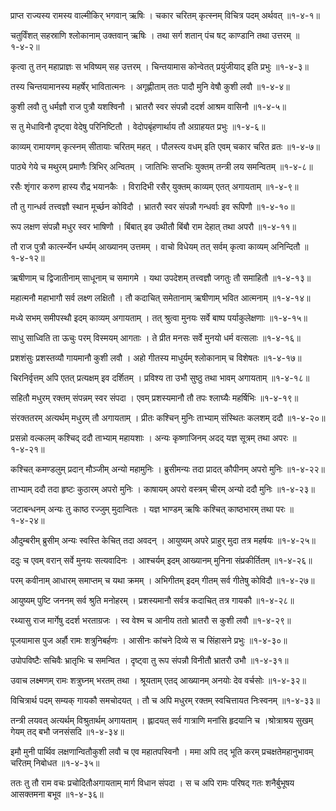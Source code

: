 प्राप्त राज्यस्य रामस्य वाल्मीकिर् भगवान् ऋषिः ।
चकार चरितम् कृत्स्नम् विचित्र पदम् अर्थवत् ॥१-४-१॥

चतुर्विंशत् सहस्राणि श्लोकानाम् उक्तवान् ऋषिः ।
तथा सर्ग शतान् पंच षट् काण्डानि तथा उत्तरम् ॥१-४-२॥

कृत्वा तु तन् महाप्राज्ञः स भविष्यम् सह उत्तरम् ।
चिन्तयामास कोन्वेतत् प्रयुंजीयाद् इति प्रभुः ॥१-४-३॥

तस्य चिन्तयामानस्य महर्षेर् भावितात्मनः ।
अगृह्णीताम् ततः पादौ मुनि वेषौ कुशी लवौ ॥१-४-४॥

कुशी लवौ तु धर्मज्ञौ राज पुत्रौ यशश्विनौ ।
भ्रातरौ स्वर संपन्नौ ददर्श आश्रम वासिनौ ॥१-४-५॥

स तु मेधाविनौ दृष्ट्वा वेदेषु परिनिष्टितौ ।
वेदोपबृंहणार्थाय तौ अग्राहयत प्रभुः ॥१-४-६॥

काव्यम् रामायणम् कृत्स्नम् सीतायाः चरितम् महत् ।
पौलस्त्य वधम् इति एवम् चकार चरित व्रतः ॥१-४-७॥

पाठ्ये गेये च मथुरम् प्रमाणैः त्रिभिर् अन्वितम् ।
जातिभिः सप्तभिः युक्तम् तन्त्री लय समन्वितम् ॥१-४-८॥

रसैः शृंगार करुण हास्य रौद्र भयानकैः ।
विरादिभी रसैर् युक्तम् काव्यम् एतत् अगायताम् ॥१-४-९॥

तौ तु गान्धर्व तत्त्वज्ञौ स्थान मूर्च्छन कोविदौ ।
भ्रातरौ स्वर संपन्नौ गन्धर्वाः इव रूपिणौ ॥१-४-१०॥

रूप लक्षण संपन्नौ मधुर स्वर भाषिणौ ।
बिंबात् इव उथीतौ बिंबौ राम देहात् तथा अपरौ ॥१-४-११॥

तौ राज पुत्रौ कार्त्स्न्येन धर्म्यम् आख्यानम् उत्तमम् ।
वाचो विधेयम् तत् सर्वम् कृत्वा काव्यम् अनिन्दितौ ॥१-४-१२॥

ऋषीणाम् च द्विजातीनाम् साधूनाम् च समागमे ।
यथा उपदेशम् तत्त्वज्ञौ जगतुः तौ समाहितौ ॥१-४-१३॥

महात्मनौ महाभागौ सर्व लक्ष्ण लक्षितौ ।
तौ कदाचित् समेतानाम् ऋषीणाम् भवित आत्मनाम् ॥१-४-१४॥

मध्ये सभम् समीपस्थौ इदम् काव्यम् अगायताम् ।
तत् श्रुत्वा मुनयः सर्वे बाष्प पर्याकुलेक्षणाः ॥१-४-१५॥

साधु साध्विति ता ऊचुः परम् विस्मयम् आगताः ।
ते प्रीत मनसः सर्वे मुनयो धर्म वत्सलाः ॥१-४-१६॥

प्रशशंसुः प्रशस्तव्यौ गायमानौ कुशी लवौ ।
अहो गीतस्य माधुर्यम् श्लोकानाम् च विशेषतः ॥१-४-१७॥

चिरनिर्वृत्तम् अपि एतत् प्रत्यक्षम् इव दर्शितम् ।
प्रविश्य ता उभौ सुष्ठु तथा भावम् अगायताम् ॥१-४-१८॥

सहितौ मधुरम् रक्तम् संपन्नम् स्वर संपदा ।
एवम् प्रशस्यमानौ तौ तपः श्लाघ्यैः महर्षिभिः ॥१-४-१९॥

संरक्ततरम् अत्यर्थम् मधुरम् तौ अगायताम् ।
प्रीतः कश्चिन् मुनिः ताभ्याम् संस्थितः कलशम् ददौ ॥१-४-२०॥

प्रसन्नो वल्कलम् कश्चिद् ददौ ताभ्याम् महायशाः ।
अन्यः कृष्णाजिनम् अदद् यज्ञ सूत्रम् तथा अपरः ॥१-४-२१॥

कश्चित् कमण्डलुम् प्रदान् मौञ्जीम् अन्यो महामुनिः ।
ब्रुसीमन्यः तदा प्रादत् कौपीनम् अपरो मुनिः ॥१-४-२२॥

ताभ्याम् ददौ तदा हृष्टः कुठारम् अपरो मुनिः ।
काषायम् अपरो वस्त्रम् चीरम् अन्यो ददौ मुनिः ॥१-४-२३॥

जटाबन्धनम् अन्यः तु काष्ठ रज्जुम् मुदान्वितः ।
यज्ञ भाण्डम् ऋषिः कश्चित् काष्ठभारम् तथा परः ॥१-४-२४॥

औदुम्बरीम् ब्रुसीम् अन्यः स्वस्ति केचित् तदा अवदन् ।
आयुष्यम् अपरे प्राहुर् मुदा तत्र महर्षयः ॥१-४-२५॥

ददुः च एवम् वरान् सर्वे मुनयः सत्यवादिनः ।
आश्चर्यम् इदम् आख्यानम् मुनिना संप्रकीर्तितम् ॥१-४-२६॥

परम् कवीनाम् आधारम् समाप्तम् च यथा क्रमम् ।
अभिगीतम् इदम् गीतम् सर्व गीतेषु कोविदौ ॥१-४-२७॥

आयुष्यम् पुष्टि जननम् सर्व श्रुति मनोहरम् ।
प्रशस्यमानौ सर्वत्र कदाचित् तत्र गायकौ ॥१-४-२८॥

रथ्यासु राज मार्गेषु ददर्श भरताग्रजः ।
स्व वेश्म च आनीय ततो भ्रातरौ स कुशी लवौ ॥१-४-२९॥

पूजयामास पुज अर्हौ रामः शत्रुनिबर्हणः ।
आसीनः कांचने दिव्ये स च सिंहासने प्रभुः ॥१-४-३०॥

उपोपविष्टैः सचिवैः भ्रातृभिः च समन्वित ।
दृष्ट्वा तु रूप संपन्नौ विनीतौ भ्रातरौ उभौ ॥१-४-३१॥

उवाच लक्ष्मणम् रामः शत्रुघ्नम् भरतम् तथा ।
श्रूयताम् एतद् आख्यानम् अनयोः देव वर्चसोः ॥१-४-३२॥

विचित्रार्थ पदम् सम्यक् गायकौ समचोदयत् ।
तौ च अपि मधुरम् रक्तम् स्वचित्तायत निःस्वनम् ॥१-४-३३॥

तन्त्री लयवत् अत्यर्थम् विश्रुतार्थम् अगायताम् ।
ह्लादयत् सर्व गात्राणि मनांसि हृदयानि च ।श्रोत्राश्रय सुखम् गेयम् तद् बभौ जनसंसदि ॥१-४-३४॥

इमौ मुनी पार्थिव लक्षणान्वितौकुशी लवौ च एव महातपस्विनौ ।
ममा अपि तद् भूति करम् प्रचक्षतेमहानुभावम् चरितम् निबोधत ॥१-४-३५॥

ततः तु तौ राम वचः प्रचोदितौअगायताम् मार्ग विधान संपदा ।
स च अपि रामः परिषद् गतः शनैर्बुभूषय आसक्तमना बभूव ॥१-४-३६॥

